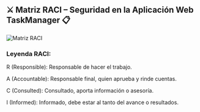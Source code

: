 ## ⚔️ Matriz RACI – Seguridad en la Aplicación Web TaskManager 📋

![Matriz RACI](https://github.com/user-attachments/assets/a589ba8a-68e0-4804-ac7e-e369361fe3cb)

### Leyenda RACI:

R (Responsible): Responsable de hacer el trabajo.

A (Accountable): Responsable final, quien aprueba y rinde cuentas.

C (Consulted): Consultado, aporta información o asesoría.

I (Informed): Informado, debe estar al tanto del avance o resultados.
